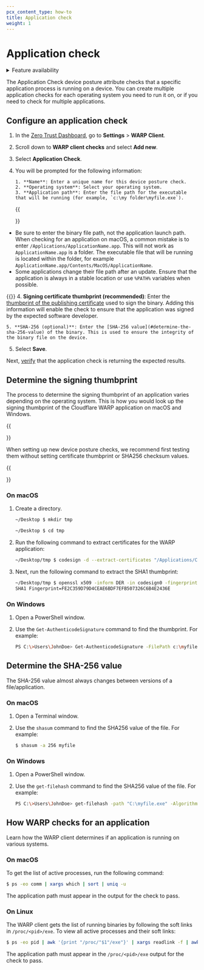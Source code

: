 ```yaml
---
pcx_content_type: how-to
title: Application check
weight: 1
---
```


# Application check

<details>
<summary>Feature availability</summary>
<div>

| Operating Systems     | [WARP mode required](/cloudflare-one/connections/connect-devices/warp/#warp-client-modes) | [Zero Trust plans](https://www.cloudflare.com/teams-pricing/) |
| --------------------- | ----------------------------------------------------------------------------------------- | ------------------------------------------------------------- |
| macOS, Windows, Linux | WARP with Gateway                                                                         | All plans                                                     |

</div>
</details>

The Application Check device posture attribute checks that a specific application process is running on a device. You can create multiple application checks for each operating system you need to run it on, or if you need to check for multiple applications.

## Configure an application check

1.  In the [Zero Trust Dashboard](https://one.dash.cloudflare.com), go to **Settings** > **WARP Client**.

2.  Scroll down to **WARP client checks** and select **Add new**.

3.  Select **Application Check**.

4.  You will be prompted for the following information:

        1. **Name**: Enter a unique name for this device posture check.
        2. **Operating system**: Select your operating system.
        3. **Application path**: Enter the file path for the executable that will be running (for example, `c:\my folder\myfile.exe`).

    {{<Aside type="note">}}

- Be sure to enter the binary file path, not the application launch path. When checking for an application on macOS, a common mistake is to enter `/Applications/ApplicationName.app`. This will not work as `ApplicationName.app` is a folder. The executable file that will be running is located within the folder, for example `ApplicationName.app/Contents/MacOS/ApplicationName`.
- Some applications change their file path after an update. Ensure that the application is always in a stable location or use `%PATH%` variables when possible.

{{</Aside>}} 4. **Signing certificate thumbprint (recommended)**: Enter the [thumbprint of the publishing certificate](#determine-the-signing-thumbprint) used to sign the binary. Adding this information will enable the check to ensure that the application was signed by the expected software developer.

    5. **SHA-256 (optional)**: Enter the [SHA-256 value](#determine-the-sha-256-value) of the binary. This is used to ensure the integrity of the binary file on the device.

5. Select **Save**.

Next, [verify](/cloudflare-one/identity/devices/#2-verify-device-posture-checks) that the application check is returning the expected results.

## Determine the signing thumbprint

The process to determine the signing thumbprint of an application varies depending on the operating system. This is how you would look up the signing thumbprint of the Cloudflare WARP application on macOS and Windows.

{{<Aside type="note">}}

When setting up new device posture checks, we recommend first testing them without setting certificate thumbprint or SHA256 checksum values.

{{</Aside>}}

### On macOS

1. Create a directory.

   ```bash
   ~/Desktop $ mkdir tmp

   ~/Desktop $ cd tmp
   ```

2. Run the following command to extract certificates for the WARP application:

   ```sh
   ~/Desktop/tmp $ codesign -d --extract-certificates "/Applications/Cloudflare WARP.app/Contents/Resources/CloudflareWARP" Executable=/Applications/Cloudflare WARP.app/Contents/Resources/CloudflareWARP
   ```

3. Next, run the following command to extract the SHA1 thumbprint:

   ```sh
   ~/Desktop/tmp $ openssl x509 -inform DER -in codesign0 -fingerprint -sha1 -noout | tr -d :
   SHA1 Fingerprint=FE2C359D79D4CEAE6BDF7EFB507326C6B4E2436E
   ```

### On Windows

1. Open a PowerShell window.
2. Use the `Get-AuthenticodeSignature` command to find the thumbprint. For example:

   ```bash
   PS C:\>Users\JohnDoe> Get-AuthenticodeSignature -FilePath c:\myfile.exe
   ```

## Determine the SHA-256 value

The SHA-256 value almost always changes between versions of a file/application.

### On macOS

1. Open a Terminal window.
2. Use the `shasum` command to find the SHA256 value of the file. For example:

   ```sh
   $ shasum -a 256 myfile
   ```

### On Windows

1. Open a PowerShell window.
2. Use the `get-filehash` command to find the SHA256 value of the file. For example:

   ```bash
   PS C:\>Users\JohnDoe> get-filehash -path "C:\myfile.exe" -Algorithm SHA256 | format-list
   ```

## How WARP checks for an application

Learn how the WARP client determines if an application is running on various systems.

### On macOS

To get the list of active processes, run the following command:

```sh
$ ps -eo comm | xargs which | sort | uniq -u
```

The application path must appear in the output for the check to pass.

### On Linux

The WARP client gets the list of running binaries by following the soft links in `/proc/<pid>/exe`. To view all active processes and their soft links:

```sh
$ ps -eo pid | awk '{print "/proc/"$1"/exe"}' | xargs readlink -f | awk '{print $1}' | sort | uniq -u
```

The application path must appear in the `/proc/<pid>/exe` output for the check to pass.

